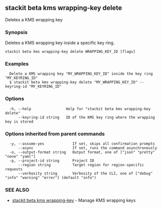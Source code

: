 ## stackit beta kms wrapping-key delete

Deletes a KMS wrapping key

### Synopsis

Deletes a KMS wrapping key inside a specific key ring.

```
stackit beta kms wrapping-key delete WRAPPING_KEY_ID [flags]
```

### Examples

```
  Delete a KMS wrapping key "MY_WRAPPING_KEY_ID" inside the key ring "MY_KEYRING_ID"
  $ stackit beta kms wrapping-key delete "MY_WRAPPING_KEY_ID" --keyring-id "MY_KEYRING_ID"
```

### Options

```
  -h, --help                Help for "stackit beta kms wrapping-key delete"
      --keyring-id string   ID of the KMS key ring where the wrapping key is stored
```

### Options inherited from parent commands

```
  -y, --assume-yes             If set, skips all confirmation prompts
      --async                  If set, runs the command asynchronously
  -o, --output-format string   Output format, one of ["json" "pretty" "none" "yaml"]
  -p, --project-id string      Project ID
      --region string          Target region for region-specific requests
      --verbosity string       Verbosity of the CLI, one of ["debug" "info" "warning" "error"] (default "info")
```

### SEE ALSO

* [stackit beta kms wrapping-key](./stackit_beta_kms_wrapping-key.md)	 - Manage KMS wrapping keys

